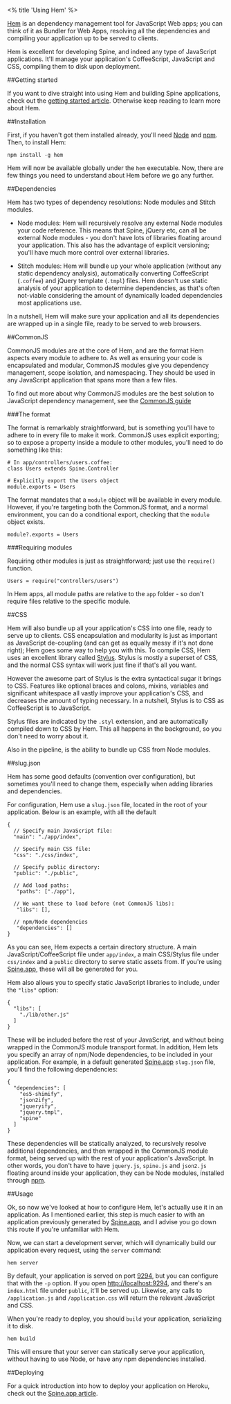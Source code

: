 <% title 'Using Hem' %>

[Hem](https://github.com/maccman/hem) is an dependency management tool for JavaScript Web apps; you can think of it as Bundler for Web Apps, resolving all the dependencies and compiling your application up to be served to clients.

Hem is excellent for developing Spine, and indeed any type of JavaScript applications. It'll manage your application's CoffeeScript, JavaScript and CSS, compiling them to disk upon deployment. 

##Getting started

If you want to dive straight into using Hem and building Spine applications, check out the [getting started article](<%= docs_path("started") %>). Otherwise keep reading to learn more about Hem. 

##Installation

First, if you haven't got them installed already, you'll need [Node](http://nodejs.org) and [npm](http://npmjs.org). Then, to install Hem:

    npm install -g hem
    
Hem will now be available globally under the `hem` executable. Now, there are few things you need to understand about Hem before we go any further.

##Dependencies

Hem has two types of dependency resolutions: Node modules and Stitch modules.

* Node modules: Hem will recursively resolve any external Node modules your code reference. This means that Spine, jQuery etc, can all be external Node modules - you don't have lots of libraries floating around your application. This also has the advantage of explicit versioning; you'll have much more control over  external libraries. 

* Stitch modules: Hem will bundle up your whole application (without any static dependency analysis), automatically converting CoffeeScript (`.coffee`) and jQuery template (`.tmpl`) files. Hem doesn't use static analysis of your application to determine dependencies, as that's often not-viable considering the amount of dynamically loaded dependencies most applications use. 

In a nutshell, Hem will make sure your application and all its dependencies are wrapped up in a single file, ready to be served to web browsers.

##CommonJS

CommonJS modules are at the core of Hem, and are the format Hem aspects every module to adhere to. As well as ensuring your code is encapsulated and modular, CommonJS modules give you dependency management, scope isolation, and namespacing. They should be used in any JavaScript application that spans more than a few files. 

To find out more about why CommonJS modules are the best solution to JavaScript dependency management, see the [CommonJS guide](<%= docs_path("commonjs") %>)

###The format

The format is remarkably straightforward, but is something you'll have to adhere to in every file to make it work. CommonJS uses explicit exporting; so to expose a property inside a module to other modules, you'll need to do something like this:

    # In app/controllers/users.coffee:
    class Users extends Spine.Controller
    
    # Explicitly export the Users object
    module.exports = Users
    
The format mandates that a `module` object will be available in every module. However, if you're targeting both the CommonJS format, and a normal environment, you can do a conditional export, checking that the `module` object exists.

    module?.exports = Users

###Requiring modules

Requiring other modules is just as straightforward; just use the `require()` function.

    Users = require("controllers/users")
    
In Hem apps, all module paths are relative to the `app` folder - so don't require files relative to the specific module.

##CSS

Hem will also bundle up all your application's CSS into one file, ready to serve up to clients. CSS encapsulation and modularity is just as important as JavaScript de-coupling (and can get as equally messy if it's not done right); Hem goes some way to help you with this. To compile CSS, Hem uses an excellent library called [Stylus](http://learnboost.github.com/stylus). Stylus is mostly a superset of CSS, and the normal CSS syntax will work just fine if that's all you want. 

However the awesome part of Stylus is the extra syntactical sugar it brings to CSS. Features like optional braces and colons, mixins, variables and significant whitespace all vastly improve your application's CSS, and decreases the amount of typing necessary. In a nutshell, Stylus is to CSS as CoffeeScript is to JavaScript. 

Stylus files are indicated by the `.styl` extension, and are automatically compiled down to CSS by Hem. This all happens in the background, so you don't need to worry about it. 

Also in the pipeline, is the ability to bundle up CSS from Node modules. 

##slug.json

Hem has some good defaults (convention over configuration), but sometimes you'll need to change them, especially when adding libraries and dependencies. 

For configuration, Hem use a `slug.json` file, located in the root of your application. Below is an example, with all the default

    {
      // Specify main JavaScript file:
      "main": "./app/index",
      
      // Specify main CSS file:
      "css": "./css/index",
      
      // Specify public directory:
      "public": "./public",
      
      // Add load paths:
       "paths": ["./app"],
      
      // We want these to load before (not CommonJS libs):
       "libs": [],

      // npm/Node dependencies
       "dependencies": []
    }
    
As you can see, Hem expects a certain directory structure. A main JavaScript/CoffeeScript file under `app/index`, a main CSS/Stylus file under `css/index` and a  `public` directory to serve static assets from. If you're using [Spine.app](<%= docs_path("app") %>), these will all be generated for you.


Hem also allows you to specify static JavaScript libraries to include, under the `"libs"` option:

    {
      "libs": [
        "./lib/other.js"
      ]
    }
    
These will be included before the rest of your JavaScript, and without being wrapped in the CommonJS module transport format. 
In addition, Hem lets you specify an array of npm/Node dependencies, to be included in your application. For example, in a default generated [Spine.app](<%= docs_path("app") %>) `slug.json` file, you'll find the following dependencies:
    
    {
      "dependencies": [
        "es5-shimify", 
        "json2ify", 
        "jqueryify", 
        "jquery.tmpl",
        "spine"
      ]
    }

These dependencies will be statically analyzed, to recursively resolve additional dependencies, and then wrapped in the CommonJS module format, being served up with the rest of your application's JavaScript. In other words, you don't have to have `jquery.js`, `spine.js` and `json2.js` floating around inside your application, they can be Node modules, installed through [npm](http://npmjs.org). 

##Usage

Ok, so now we've looked at how to configure Hem, let's actually use it in an application. As I mentioned earlier, this step is much easier to with an application previously generated by [Spine.app](<%= docs_path("app") %>), and I advise you go down this route if you're unfamiliar with Hem.

Now, we can start a development server, which will dynamically build our application every request, using the `server` command:

    hem server
    
By default, your application is served on port [9294](http://localhost:9294), but you can configure that with the `-p` option. If you open [http://localhost:9294](http://localhost:9294), and there's an `index.html` file under `public`, it'll be served up. Likewise, any calls to `/application.js` and `/application.css` will return the relevant JavaScript and CSS. 

When you're ready to deploy, you should `build` your application, serializing it to disk.
    
    hem build
    
This will ensure that your server can statically serve your application, without having to use Node, or have any npm dependencies installed. 

##Deploying

For a quick introduction into how to deploy your application on Heroku, check out the [Spine.app article](<%= docs_path("app") %>).